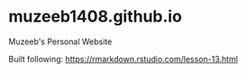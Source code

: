 # muzeeb1408.github.io
Muzeeb's Personal Website 

Built following: https://rmarkdown.rstudio.com/lesson-13.html
